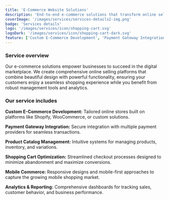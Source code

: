 ```yaml
---
title: 'E-Commerce Website Solutions'
description: 'End-to-end e-commerce solutions that transform online selling with secure, user-friendly platforms optimized for conversions and growth.'
coverImage: '/images/services/services-details2-img.png'
badge: 'Services details'
logo: '/images/services/icon/shopping-cart.svg'
logoDark: '/images/services/icon/shopping-cart-dark.svg'
feature: ['Custom E-Commerce Development', 'Payment Gateway Integration', 'Mobile Commerce Solutions']
---
```


### Service overview

Our e-commerce solutions empower businesses to succeed in the digital marketplace. We create comprehensive online selling platforms that combine beautiful design with powerful functionality, ensuring your customers enjoy a seamless shopping experience while you benefit from robust management tools and analytics.

### Our service includes

**Custom E-Commerce Development:** Tailored online stores built on platforms like Shopify, WooCommerce, or custom solutions.

**Payment Gateway Integration:** Secure integration with multiple payment providers for seamless transactions.

**Product Catalog Management:** Intuitive systems for managing products, inventory, and variations.

**Shopping Cart Optimization:** Streamlined checkout processes designed to minimize abandonment and maximize conversions.

**Mobile Commerce:** Responsive designs and mobile-first approaches to capture the growing mobile shopping market.

**Analytics & Reporting:** Comprehensive dashboards for tracking sales, customer behavior, and business performance.
